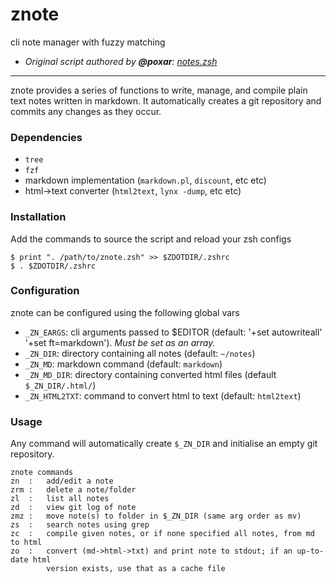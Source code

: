 znote
=====

cli note manager with fuzzy matching
- *Original script authored by __@poxar__: [notes.zsh](https://github.com/poxar/dotfiles/blob/master/base/.zsh.d/notes.zsh)*

---
znote provides a series of functions to write, manage, and compile plain text notes written in markdown. It automatically creates a git repository and commits any changes as they occur.

### Dependencies
- `tree`
- `fzf`
- markdown implementation (`markdown.pl`, `discount`, etc etc)
- html-\>text converter (`html2text`, `lynx -dump`, etc etc)

### Installation
Add the commands to source the script and reload your zsh configs

```
$ print ". /path/to/znote.zsh" >> $ZDOTDIR/.zshrc
$ . $ZDOTDIR/.zshrc
```


### Configuration
znote can be configured using the following global vars
- `_ZN_EARGS`: cli arguments passed to $EDITOR (default: '+set autowriteall' '+set ft=markdown'). *Must be set as an array.*
- `_ZN_DIR`: directory containing all notes (default: `~/notes`)
- `_ZN_MD`: markdown command (default: `markdown`)
- `_ZN_MD_DIR`: directory containing converted html files (default `$_ZN_DIR/.html/`)
- `_ZN_HTML2TXT`: command to convert html to text (default: `html2text`)

### Usage
Any command will automatically create `$_ZN_DIR` and initialise an empty git repository.

```
znote commands
zn  :   add/edit a note
zrm :   delete a note/folder
zl  :   list all notes
zd  :   view git log of note
zmz :   move note(s) to folder in $_ZN_DIR (same arg order as mv)
zs  :   search notes using grep
zc  :   compile given notes, or if none specified all notes, from md to html
zo  :   convert (md->html->txt) and print note to stdout; if an up-to-date html
        version exists, use that as a cache file
```
